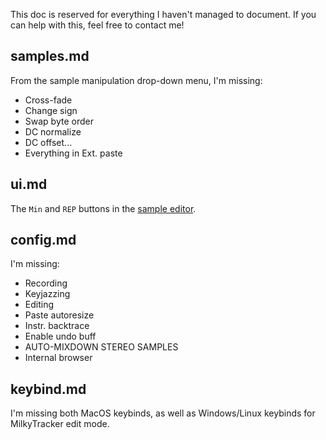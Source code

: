 This doc is reserved for everything I haven't managed to document.
If you can help with this, feel free to contact me!

## samples.md

<!-- TODO: Dropdown or drop-down? -->

From the sample manipulation drop-down menu, I'm missing:

- Cross-fade
- Change sign
- Swap byte order
- DC normalize
- DC offset...
- Everything in Ext. paste

## ui.md

The `Min` and `REP` buttons in the [sample editor](./ui.md#sample-editor).

## config.md

I'm missing:

- Recording
- Keyjazzing
- Editing
- Paste autoresize
- Instr. backtrace
- Enable undo buff
- AUTO-MIXDOWN STEREO SAMPLES
- Internal browser

## keybind.md

I'm missing both MacOS keybinds, as well as Windows/Linux keybinds for MilkyTracker edit mode.
